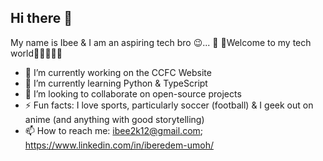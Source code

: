 ## Hi there 👋
My name is Ibee & I am an aspiring tech bro 😉... 🤗 🌟Welcome to my tech world🌟🧑🏽‍💻🚀 

- 🔭 I’m currently working on the CCFC Website
- 🌱 I’m currently learning Python & TypeScript
- 👯 I’m looking to collaborate on open-source projects
- ⚡ Fun facts: I love sports, particularly soccer (football) & I geek out on anime (and anything with good storytelling)
-  📫 How to reach me: ibee2k12@gmail.com; https://www.linkedin.com/in/iberedem-umoh/

<!--
**i-bee01/i-bee01** is a ✨ _special_ ✨ repository because its `README.md` (this file) appears on your GitHub profile.

Here are some ideas to get you started:




- 🤔 I’m looking for help with ...
- 💬 Ask me about ...

- 😄 Pronouns: ...

-->
